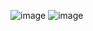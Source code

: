 ![image](https://user-images.githubusercontent.com/57319180/207280933-edfac4a8-de93-4876-afd8-e2ce661cc333.png)
![image](https://user-images.githubusercontent.com/57319180/207280982-a82df895-d02b-4635-b62b-e423dc7a4787.png)
